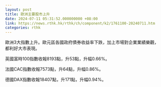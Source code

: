 ```yaml
---
layout: post
title: 歐洲主要股市上升
date: 2024-07-11 05:31:52.000000000 +08:00
link: https://news.rthk.hk/rthk/ch/component/k2/1761100-20240711.htm
categories: rthk
---
```


歐洲3大指數上升。歐元區各國政府債券收益率下跌，加上市場對企業業績樂觀，都利好大市表現。

英國富時100指數收報8193點，升53點，升幅0.66%。

法國CAC指數收報7573點，升64點，升幅0.86%。

德國DAX指數收報18407點，升171點，升幅0.94%。
